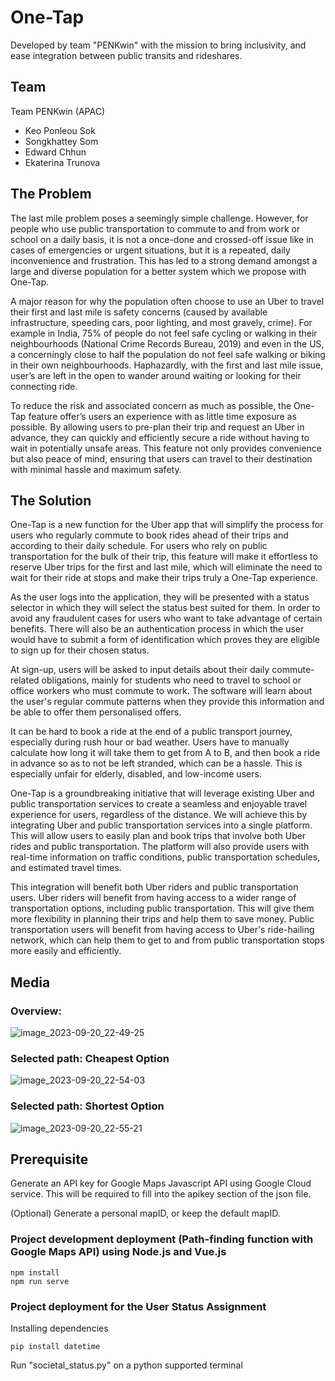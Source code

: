 # One-Tap

Developed by team "PENKwin" with the mission to bring inclusivity, and ease integration between public transits and rideshares.

## Team

Team PENKwin (APAC)

- Keo Ponleou Sok
- Songkhattey Som
- Edward Chhun
- Ekaterina Trunova

## The Problem

The last mile problem poses a seemingly simple challenge. However, for people who use public transportation to commute to and from work or school on a daily basis, it is not a once-done and crossed-off issue like in cases of emergencies or urgent situations, but it is a repeated, daily inconvenience and frustration. This has led to a strong demand amongst a large and diverse population for a better system which we propose with One-Tap.

A major reason for why the population often choose to use an Uber to travel their first and last mile is safety concerns (caused by available infrastructure, speeding cars, poor lighting, and most gravely, crime). For example in India, 75% of people do not feel safe cycling or walking in their neighbourhoods (National Crime Records Bureau, 2019) and even in the US, a concerningly close to half the population do not feel safe walking or biking in their own neighbourhoods. Haphazardly, with the first and last mile issue, user’s are left in the open to wander around waiting or looking for their connecting ride. 

To reduce the risk and associated concern as much as possible, the One-Tap feature offer’s users an experience with as little time exposure as possible. By allowing users to pre-plan their trip and request an Uber in advance, they can quickly and efficiently secure a ride without having to wait in potentially unsafe areas. This feature not only provides convenience but also peace of mind, ensuring that users can travel to their destination with minimal hassle and maximum safety.

## The Solution 

One-Tap is a new function for the Uber app that will simplify the process for users who regularly commute to book rides ahead of their trips and according to their daily schedule. For users who rely on public transportation for the bulk of their trip, this feature will make it effortless to reserve Uber trips for the first and last mile, which will eliminate the need to wait for their ride at stops and make their trips truly a One-Tap experience.

As the user logs into the application, they will be presented with a status selector in which they will select the status best suited for them. In order to avoid any fraudulent cases for users who want to take advantage of certain benefits. There will also be an authentication process in which the user would have to submit a form of identification which proves they are eligible to sign up for their chosen status.  

At sign-up, users will be asked to input details about their daily commute-related obligations, mainly for students who need to travel to school or office workers who must commute to work. The software will learn about the user's regular commute patterns when they provide this information and be able to offer them personalised offers.

It can be hard to book a ride at the end of a public transport journey, especially during rush hour or bad weather. Users have to manually calculate how long it will take them to get from A to B, and then book a ride in advance so as to not be left stranded, which can be a hassle. This is especially unfair for elderly, disabled, and low-income users.

One-Tap is a groundbreaking initiative that will leverage existing Uber and public transportation services to create a seamless and enjoyable travel experience for users, regardless of the distance. We will achieve this by integrating Uber and public transportation services into a single platform. This will allow users to easily plan and book trips that involve both Uber rides and public transportation. The platform will also provide users with real-time information on traffic conditions, public transportation schedules, and estimated travel times.

This integration will benefit both Uber riders and public transportation users. Uber riders will benefit from having access to a wider range of transportation options, including public transportation. This will give them more flexibility in planning their trips and help them to save money. Public transportation users will benefit from having access to Uber's ride-hailing network, which can help them to get to and from public transportation stops more easily and efficiently.

## Media

### Overview:
![image_2023-09-20_22-49-25](https://github.com/ponleou/project-penkwin/assets/89851049/d40cbeca-1fdb-429d-90b8-5e267128c76a)

### Selected path: Cheapest Option
![image_2023-09-20_22-54-03](https://github.com/ponleou/project-penkwin/assets/89851049/1449843f-992c-401a-a090-8a80bbb57233)

### Selected path: Shortest Option
![image_2023-09-20_22-55-21](https://github.com/ponleou/project-penkwin/assets/89851049/498731bd-1135-4acc-8b92-72a728e06c6e)

## Prerequisite

Generate an API key for Google Maps Javascript API using Google Cloud service. This will be required to fill into the apikey section of the json file.

(Optional) Generate a personal mapID, or keep the default mapID.

### Project development deployment (Path-finding function with Google Maps API) using Node.js and Vue.js

```
npm install
npm run serve
```

### Project deployment for the User Status Assignment

Installing dependencies

```
pip install datetime
```

Run "societal_status.py" on a python supported terminal
